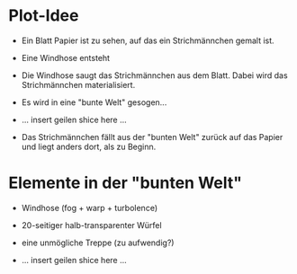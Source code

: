 # Plot-Idee
* Ein Blatt Papier ist zu sehen, auf das ein Strichmännchen gemalt ist.
* Eine Windhose entsteht
* Die Windhose saugt das Strichmännchen aus dem Blatt. Dabei wird das Strichmännchen materialisiert.
* Es wird in eine "bunte Welt" gesogen...

* ... insert geilen shice here ...

* Das Strichmännchen fällt aus der "bunten Welt" zurück auf das Papier und liegt anders dort, als zu Beginn.

# Elemente in der "bunten Welt"
* Windhose (fog + warp + turbolence)
* 20-seitiger halb-transparenter Würfel
* eine unmögliche Treppe (zu aufwendig?)

* ... insert geilen shice here ...
